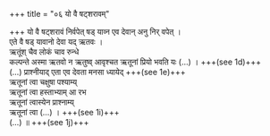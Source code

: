 +++
title = "०६ यो वै षट्शरावम्"

+++
यो वै षट्शरावं निर्वपेत् षड् याव्न एव देवान् अनु निर् वपेत् ।  
एते वै षड् यावानो देवा यद् ऋतवः ।  
ऋतूंश् चैव लोकं चाव रुन्धे  
कल्पन्ते अस्मा ऋतवो न ऋतुष्व् आवृश्चत ऋतूनां प्रियो भवति यः (…) । +++(see 1d)+++  
(…) प्राश्नीयाद् एता एव देवता मनसा ध्यायेद् +++(see 1e)+++  
ऋतूनां त्वा चक्षुषा पश्याम्य्  
ऋतूनां त्वा हस्ताभ्याम् आ रभ  
ऋतूनां त्वास्येन प्राश्नाम्य्  
ऋतूनां त्वा (…) । +++(see 1i)+++  
(…) ॥ +++(see 1j)+++